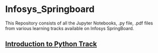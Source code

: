 # Infosys_Springboard
This Repository consists of all the Jupyter Notebooks, .py file, .pdf files from various learning tracks available on Infosys SpringBoard.

## [Introduction to Python Track](https://github.com/ADVAIT135/Infosys_Springboard/tree/c4906a50a1a764c3861e082d15e63881dc1639ed/Introduction%20to%20Python)
